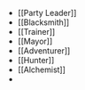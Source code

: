 - [[Party Leader]]
- [[Blacksmith]]
- [[Trainer]]
- [[Mayor]]
- [[Adventurer]]
- [[Hunter]]
- [[Alchemist]]
- 